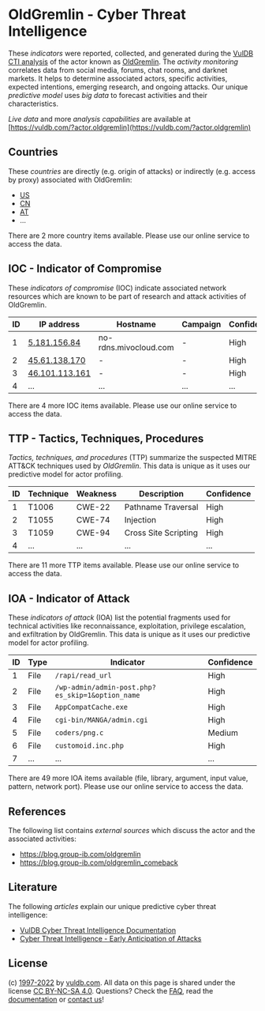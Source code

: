 # OldGremlin - Cyber Threat Intelligence

These _indicators_ were reported, collected, and generated during the [VulDB CTI analysis](https://vuldb.com/?kb.cti) of the actor known as [OldGremlin](https://vuldb.com/?actor.oldgremlin). The _activity monitoring_ correlates data from social media, forums, chat rooms, and darknet markets. It helps to determine associated actors, specific activities, expected intentions, emerging research, and ongoing attacks. Our unique _predictive model_ uses _big data_ to forecast activities and their characteristics.

_Live data_ and more _analysis capabilities_ are available at [https://vuldb.com/?actor.oldgremlin](https://vuldb.com/?actor.oldgremlin)

## Countries

These _countries_ are directly (e.g. origin of attacks) or indirectly (e.g. access by proxy) associated with OldGremlin:

* [US](https://vuldb.com/?country.us)
* [CN](https://vuldb.com/?country.cn)
* [AT](https://vuldb.com/?country.at)
* ...

There are 2 more country items available. Please use our online service to access the data.

## IOC - Indicator of Compromise

These _indicators of compromise_ (IOC) indicate associated network resources which are known to be part of research and attack activities of OldGremlin.

ID | IP address | Hostname | Campaign | Confidence
-- | ---------- | -------- | -------- | ----------
1 | [5.181.156.84](https://vuldb.com/?ip.5.181.156.84) | no-rdns.mivocloud.com | - | High
2 | [45.61.138.170](https://vuldb.com/?ip.45.61.138.170) | - | - | High
3 | [46.101.113.161](https://vuldb.com/?ip.46.101.113.161) | - | - | High
4 | ... | ... | ... | ...

There are 4 more IOC items available. Please use our online service to access the data.

## TTP - Tactics, Techniques, Procedures

_Tactics, techniques, and procedures_ (TTP) summarize the suspected MITRE ATT&CK techniques used by _OldGremlin_. This data is unique as it uses our predictive model for actor profiling.

ID | Technique | Weakness | Description | Confidence
-- | --------- | -------- | ----------- | ----------
1 | T1006 | CWE-22 | Pathname Traversal | High
2 | T1055 | CWE-74 | Injection | High
3 | T1059 | CWE-94 | Cross Site Scripting | High
4 | ... | ... | ... | ...

There are 11 more TTP items available. Please use our online service to access the data.

## IOA - Indicator of Attack

These _indicators of attack_ (IOA) list the potential fragments used for technical activities like reconnaissance, exploitation, privilege escalation, and exfiltration by OldGremlin. This data is unique as it uses our predictive model for actor profiling.

ID | Type | Indicator | Confidence
-- | ---- | --------- | ----------
1 | File | `/rapi/read_url` | High
2 | File | `/wp-admin/admin-post.php?es_skip=1&option_name` | High
3 | File | `AppCompatCache.exe` | High
4 | File | `cgi-bin/MANGA/admin.cgi` | High
5 | File | `coders/png.c` | Medium
6 | File | `customoid.inc.php` | High
7 | ... | ... | ...

There are 49 more IOA items available (file, library, argument, input value, pattern, network port). Please use our online service to access the data.

## References

The following list contains _external sources_ which discuss the actor and the associated activities:

* https://blog.group-ib.com/oldgremlin
* https://blog.group-ib.com/oldgremlin_comeback

## Literature

The following _articles_ explain our unique predictive cyber threat intelligence:

* [VulDB Cyber Threat Intelligence Documentation](https://vuldb.com/?kb.cti)
* [Cyber Threat Intelligence - Early Anticipation of Attacks](https://www.scip.ch/en/?labs.20201022)

## License

(c) [1997-2022](https://vuldb.com/?kb.changelog) by [vuldb.com](https://vuldb.com/?kb.about). All data on this page is shared under the license [CC BY-NC-SA 4.0](https://creativecommons.org/licenses/by-nc-sa/4.0/). Questions? Check the [FAQ](https://vuldb.com/?kb.faq), read the [documentation](https://vuldb.com/?kb) or [contact us](https://vuldb.com/?contact)!
